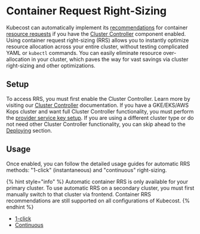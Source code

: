 # Container Request Right-Sizing

Kubecost can automatically implement its [recommendations](/apis/apis-overview/api-request-right-sizing-v2.md) for container [resource requests](https://kubernetes.io/docs/concepts/configuration/manage-resources-containers/#requests-and-limits) if you have the [Cluster Controller](/install-and-configure/advanced-configuration/controller/cluster-controller.md) component enabled. Using container request right-sizing (RRS) allows you to instantly optimize resource allocation across your entire cluster, without testing complicated YAML or `kubectl` commands. You can easily eliminate resource over-allocation in your cluster, which paves the way for vast savings via cluster right-sizing and other optimizations.

## Setup

To access RRS, you must first enable the Cluster Controller. Learn more by visiting our [Cluster Controller](/install-and-configure/advanced-configuration/controller/cluster-controller.md) documentation. If you have a GKE/EKS/AWS Kops cluster and want full Cluster Controller functionality, you must perform the [provider service key setup](/install-and-configure/advanced-configuration/controller/cluster-controller.md#provider-service-key-setup). If you are using a different cluster type or do not need other Cluster Controller functionality, you can skip ahead to the [Deploying](/install-and-configure/advanced-configuration/controller/cluster-controller.md#deploying) section.

## Usage

Once enabled, you can follow the detailed usage guides for automatic RRS methods: "1-click" (instantaneous) and "continuous" right-sizing.

{% hint style="info" %}
Automatic container RRS is only available for your primary cluster. To use automatic RRS on a secondary cluster, you must first manually switch to that cluster via frontend. Container RRS recommendations are still supported on all configurations of Kubecost.
{% endhint %}

* [1-click](one-click-request-sizing.md)
* [Continuous](continuous-request-sizing.md)

